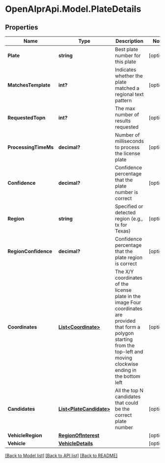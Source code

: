 # OpenAlprApi.Model.PlateDetails
## Properties

Name | Type | Description | Notes
------------ | ------------- | ------------- | -------------
**Plate** | **string** | Best plate number for this plate | [optional] 
**MatchesTemplate** | **int?** | Indicates whether the plate matched a regional text pattern | [optional] 
**RequestedTopn** | **int?** | The max number of results requested | [optional] 
**ProcessingTimeMs** | **decimal?** | Number of milliseconds to process the license plate | [optional] 
**Confidence** | **decimal?** | Confidence percentage that the plate number is correct | [optional] 
**Region** | **string** | Specified or detected region (e.g., tx for Texas) | [optional] 
**RegionConfidence** | **decimal?** | Confidence percentage that the plate region is correct | [optional] 
**Coordinates** | [**List&lt;Coordinate&gt;**](Coordinate.md) | The X/Y coordinates of the license plate in the image Four coordinates are provided that form a polygon starting from the top-left and moving clockwise ending in the bottom left  | [optional] 
**Candidates** | [**List&lt;PlateCandidate&gt;**](PlateCandidate.md) | All the top N candidates that could be the correct plate number | [optional] 
**VehicleRegion** | [**RegionOfInterest**](RegionOfInterest.md) |  | [optional] 
**Vehicle** | [**VehicleDetails**](VehicleDetails.md) |  | [optional] 

[[Back to Model list]](../README.md#documentation-for-models) [[Back to API list]](../README.md#documentation-for-api-endpoints) [[Back to README]](../README.md)

